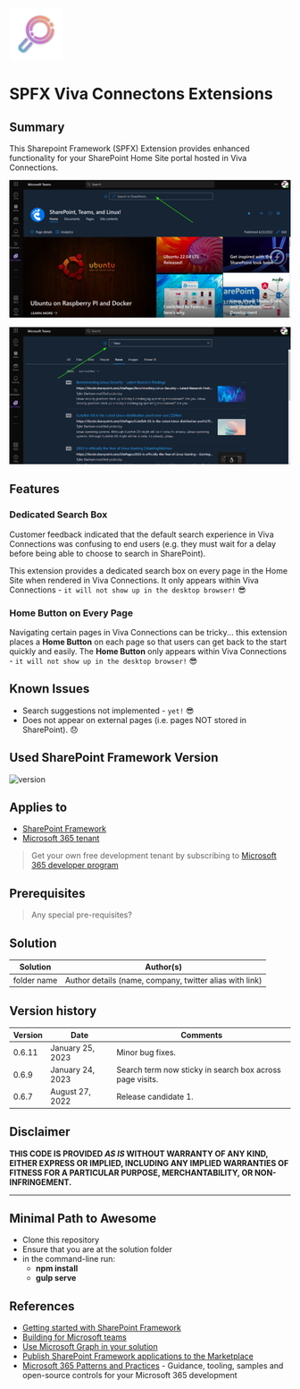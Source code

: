 
![Logo](https://github.com/TylerDurham/spfx-viva-connections-extensions/blob/master/sharepoint/images/app-icon.png?raw=true)
# SPFX Viva Connectons Extensions

## Summary

This Sharepoint Framework (SPFX) Extension provides enhanced functionality for your SharePoint Home Site portal hosted in Viva Connections.

![Screenshot 1: The extension in Viva Connections](https://raw.githubusercontent.com/TylerDurham/spfx-viva-connections-extensions/master/sharepoint/images/screenshot-1.png)

![Screenshot 2: Search in Viva Connections](https://raw.githubusercontent.com/TylerDurham/spfx-viva-connections-extensions/master/sharepoint/images/screenshot-2.png)

## Features

### Dedicated Search Box

Customer feedback indicated that the default search experience in Viva Connections was confusing to end users (e.g. they must wait for a delay before being able to choose to search in SharePoint).

This extension provides a dedicated search box on every page in the Home Site when rendered in Viva Connections. It only appears within Viva Connections - ```it will not show up in the desktop browser!``` 😎

### Home Button on Every Page

Navigating certain pages in Viva Connections can be tricky... this extension places a **Home Button** on each page so that users can get back to the start quickly and easily. The **Home Button** only appears within Viva Connections - ```it will not show up in the desktop browser!``` 😎

## Known Issues

* Search suggestions not implemented - ```yet!``` 😎
* Does not appear on external pages (i.e. pages NOT stored in SharePoint). 😞

## Used SharePoint Framework Version

![version](https://img.shields.io/badge/version-1.13-green.svg)

## Applies to

- [SharePoint Framework](https://aka.ms/spfx)
- [Microsoft 365 tenant](https://docs.microsoft.com/en-us/sharepoint/dev/spfx/set-up-your-developer-tenant)

> Get your own free development tenant by subscribing to [Microsoft 365 developer program](http://aka.ms/o365devprogram)

## Prerequisites

> Any special pre-requisites?

## Solution

Solution|Author(s)
--------|---------
folder name | Author details (name, company, twitter alias with link)

## Version history

Version|Date|Comments
-------|----|--------
0.6.11|January 25, 2023|Minor bug fixes.
0.6.9|January 24, 2023|Search term now sticky in search box across page visits.
0.6.7|August 27, 2022|Release candidate 1.

## Disclaimer

**THIS CODE IS PROVIDED *AS IS* WITHOUT WARRANTY OF ANY KIND, EITHER EXPRESS OR IMPLIED, INCLUDING ANY IMPLIED WARRANTIES OF FITNESS FOR A PARTICULAR PURPOSE, MERCHANTABILITY, OR NON-INFRINGEMENT.**

---

## Minimal Path to Awesome

- Clone this repository
- Ensure that you are at the solution folder
- in the command-line run:
  - **npm install**
  - **gulp serve**

## References

- [Getting started with SharePoint Framework](https://docs.microsoft.com/en-us/sharepoint/dev/spfx/set-up-your-developer-tenant)
- [Building for Microsoft teams](https://docs.microsoft.com/en-us/sharepoint/dev/spfx/build-for-teams-overview)
- [Use Microsoft Graph in your solution](https://docs.microsoft.com/en-us/sharepoint/dev/spfx/web-parts/get-started/using-microsoft-graph-apis)
- [Publish SharePoint Framework applications to the Marketplace](https://docs.microsoft.com/en-us/sharepoint/dev/spfx/publish-to-marketplace-overview)
- [Microsoft 365 Patterns and Practices](https://aka.ms/m365pnp) - Guidance, tooling, samples and open-source controls for your Microsoft 365 development